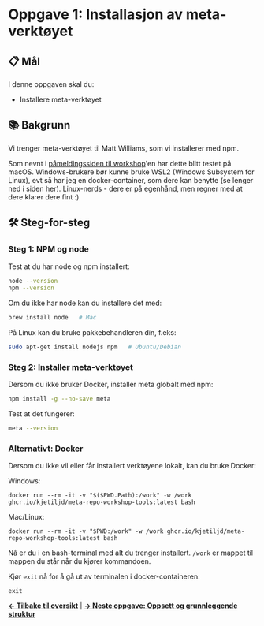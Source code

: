 # Oppgave 1: Installasjon av meta-verktøyet

## 📋 Mål

I denne oppgaven skal du:
- Installere meta-verktøyet

## 📚 Bakgrunn

Vi trenger meta-verktøyet til Matt Williams, som vi installerer med npm.

Som nevnt i [påmeldingssiden til workshop](https://2025.javazone.no/en/program/2ae2ead1-163a-4309-b0d5-890f4166423d)'en har dette blitt testet på macOS. Windows-brukere bør kunne bruke WSL2 (Windows Subsystem for Linux), evt så har jeg en docker-container,
som dere kan benytte (se lenger ned i siden her). Linux-nerds - dere er på egenhånd, men regner med at dere klarer dere fint :)

## 🛠 Steg-for-steg

### Steg 1: NPM og node

Test at du har node og npm installert:

```bash
node --version
npm --version
```

Om du ikke har node kan du installere det med:
```bash
brew install node   # Mac
```

På Linux kan du bruke pakkebehandleren din, f.eks:
```bash
sudo apt-get install nodejs npm   # Ubuntu/Debian
```

### Steg 2: Installer meta-verktøyet

Dersom du ikke bruker Docker, installer meta globalt med npm:

```bash
npm install -g --no-save meta
```

Test at det fungerer:

```bash
meta --version
```

### Alternativt: Docker

Dersom du ikke vil eller får installert verktøyene lokalt,
kan du bruke Docker:

Windows:
```shell
docker run --rm -it -v "$($PWD.Path):/work" -w /work ghcr.io/kjetiljd/meta-repo-workshop-tools:latest bash
```

Mac/Linux:
```shell
docker run --rm -it -v "$PWD:/work" -w /work ghcr.io/kjetiljd/meta-repo-workshop-tools:latest bash
```

Nå er du i en bash-terminal med alt du trenger installert.
`/work` er mappet til mappen du står når du kjører kommandoen.

Kjør `exit` nå for å gå ut av terminalen i docker-containeren:
```shell
exit
```


**[← Tilbake til oversikt](../)** | **[→ Neste oppgave: Oppsett og grunnleggende struktur](../02-setup/)**